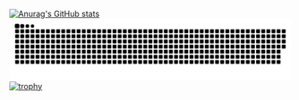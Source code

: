 [![Anurag's GitHub stats](https://github-readme-stats.vercel.app/api?username=SigireddyBalasai)](https://github.com/anuraghazra/github-readme-stats)
![Snake animation](https://github.com/SigireddyBalasai/SigireddyBalasai/blob/output/github-contribution-grid-snake.svg)
[![trophy](https://github-profile-trophy.vercel.app/?username=SigireddyBalasai)](https://github.com/ryo-ma/github-profile-trophy)
<!---
SigireddyBalasai/SigireddyBalasai is a ✨ special ✨ repository because its `README.md` (this file) appears on your GitHub profile.
You can click the Preview link to take a look at your changes.
--->
